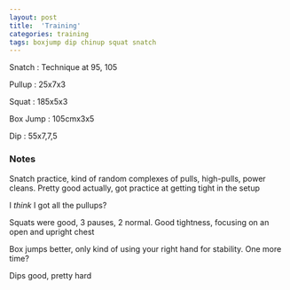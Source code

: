 ```yaml
---
layout: post
title:  'Training'
categories: training
tags: boxjump dip chinup squat snatch
---
```


Snatch  :   Technique at 95, 105

Pullup    : 25x7x3

Squat   :   185x5x3

Box Jump   :   105cmx3x5

Dip     : 55x7,7,5


### Notes

Snatch practice, kind of random complexes of pulls, high-pulls, power cleans. Pretty good actually, got practice at getting tight in the setup

I _think_ I got all the pullups?

Squats were good, 3 pauses, 2 normal. Good tightness, focusing on an open and upright chest

Box jumps better, only kind of using your right hand for stability. One more time?

Dips good, pretty hard
